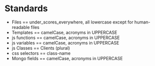 #  Standards

* Files == under\_scores\_everywhere, all lowercase except for human-readable files
* Templates == camelCase, acronyms in UPPERCASE
* js functions == camelCase, acronyms in UPPERCASE
* js variables == camelCase, acronyms in UPPERCASE
* js Classes == Clients (plural)
* css selectors == class-name
* Mongo fields == camelCase, acronyms in UPPERCASE

